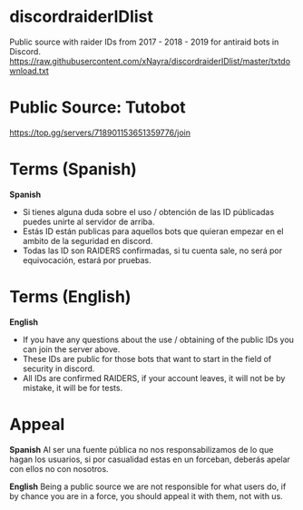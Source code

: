 # discordraiderIDlist
Public source with raider IDs from 2017 - 2018 - 2019 for antiraid bots in Discord.
https://raw.githubusercontent.com/xNayra/discordraiderIDlist/master/txtdownload.txt

# Public Source: Tutobot
https://top.gg/servers/718901153651359776/join

# Terms (Spanish)
**Spanish**
- Si tienes alguna duda sobre el uso / obtención de las ID públicadas puedes unirte al servidor de arriba.
- Estás ID están publicas para aquellos bots que quieran empezar en el ambito de la seguridad en discord.
- Todas las ID son RAIDERS confirmadas, si tu cuenta sale, no será por equivocación, estará por pruebas.

# Terms (English)
**English**
- If you have any questions about the use / obtaining of the public IDs you can join the server above.
- These IDs are public for those bots that want to start in the field of security in discord.
- All IDs are confirmed RAIDERS, if your account leaves, it will not be by mistake, it will be for tests.

# Appeal
**Spanish** Al ser una fuente pública no nos responsabilizamos de lo que hagan los usuarios, si por casualidad estas en un forceban, deberás apelar con ellos no con nosotros.

**English** Being a public source we are not responsible for what users do, if by chance you are in a force, you should appeal it with them, not with us. 
